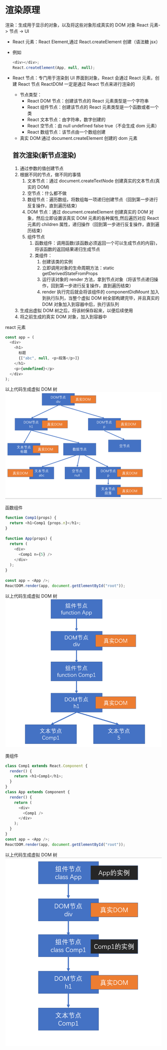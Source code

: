 # 渲染原理

渲染：生成用于显示的对象，以及将这些对象形成真实的 DOM 对象
React 元素-> 节点 -> UI

- React 元素：React Element,通过 React.createElement 创建（语法糖 jsx）
- 例如

  ```js
  <div></div>;
  React.createElement(App, null, null);
  ```

- React 节点：专门用于渲染到 UI 界面到对象，React 会通过 React 元素，创建 React 节点
  ReactDOM 一定是通过 React 节点来进行渲染的

  - 节点类型：
    - React DOM 节点：创建该节点的 React 元素类型是一个字符串
    - React 组件节点：创建该节点的 React 元素类型是一个函数或者一个类
    - React 文本节点：由字符串，数字创建的
    - React 空节点：由 null undefined false true（不会生成 dom 元素）
    - React 数组节点：该节点由一个数组创建
  - 真实 DOM:通过 document.createElement 创建的 dom 元素

  ## 首次渲染(新节点渲染)

  1. 通过参数的值创建节点
  2. 根据不同的节点，做不同的事情
     1. 文本节点：通过 document.createTextNode 创建真实的文本节点(真实的 DOM)
     2. 空节点：什么都不做
     3. 数组节点：遍历数组，将数组每一项递归创建节点（回到第一步进行反复操作，直到遍历结束）
     4. DOM 节点：通过 document.createElement 创建真实的 DOM 对象，然后立即设置该真实 DOM 元素的各种属性,然后遍历对应 React 元素的 children 属性，递归操作（回到第一步进行反复操作，直到遍历结束）
     5. 组件节点
        1. 函数组件：调用函数(该函数必须返回一个可以生成节点的内容)，将该函数的返回结果递归生成节点
        2. 类组件：
           1. 创建该类的实例
           2. 立即调用对象的生命周期方法：static getDerivedStateFromProps
           3. 运行该对象的 render 方法，拿到节点对象（将该节点递归操作，回到第一步进行反复操作，直到遍历结束）
           4. render 执行完后就会将该组件的 componentDidMount 加入到执行队列，当整个虚拟 DOM 树全部构建完毕，并且真实的 DOM 对象加入到容器中后，执行该队列
  3. 生成出虚拟 DOM 树之后，将该树保存起来，以便后续使用
  4. 将之前生成的真实 DOM 对象，加入到容器中

react 元素

```js
const app = (
  <div>
    <h1>
      标题
      {["abc", null, <p>段落</p>]}
    </h1>
    <p>{undefined}</p>
  </div>
);
```

以上代码生成虚拟 DOM 树
![](assets/2019-07-25-14-17-04.png)

函数组件

```js
function Comp1(props) {
  return <h1>Comp1 {props.n}</h1>;
}

function App(props) {
  return (
    <div>
      <Comp1 n={5} />
    </div>
  );
}

const app = <App />;
ReactDOM.render(app, document.getElementById("root"));
```

以上代码生成虚拟 DOM 树
![](assets/2019-07-25-14-49-53.png)

类组件

```js
class Comp1 extends React.Component {
  render() {
    return <h1>Comp1</h1>;
  }
}
class App extends Component {
  render() {
    return (
      <div>
        <Comp1 />
      </div>
    );
  }
}
const app = <App />;
ReactDOM.render(app, document.getElementById("root"));
```

以上代码生成虚拟 DOM 树
![](assets/2019-07-25-14-56-35.png)
